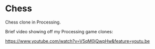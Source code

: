 # Chess
Chess clone in Processing.

Brief video showing off my Processing game clones:

https://www.youtube.com/watch?v=V5qM0jQwpHw&feature=youtu.be
